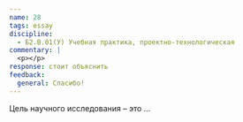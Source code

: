 ```yaml
---
name: 28
tags: essay
discipline:
  - Б2.В.01(У) Учебная практика, проектно-технологическая
commentary: |
  <p></p>
response: стоит объяснить
feedback:
  general: Cпасибо!
---
```


Цель научного исследования – это ...